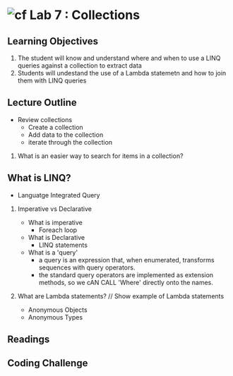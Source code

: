 ![cf](http://i.imgur.com/7v5ASc8.png) Lab 7 : Collections
=====================================

## Learning Objectives
1. The student will know and understand where and when to use a LINQ queries against a collection to extract data
2. Students will undestand the use of a Lambda statemetn and how to join them with LINQ queries

## Lecture Outline
- Review collections
  - Create a collection
  - Add data to the collection
  - iterate through the collection

1. What is an easier way to search for items in a collection?

## What is LINQ?
- Languatge Integrated Query

1. Imperative vs Declarative
   - What is imperative
     - Foreach loop
   - What is Declarative
     - LINQ statements
   - What is a 'query'
     - a query is an expression that, when enumerated, transforms sequences with query operators.
     - the standard query operators are implemented as extension methods, so we cAN CALL 'Where' directly onto the names. 

2. What are Lambda statements?
    // Show example of Lambda statements
    - Anonymous Objects
    - Anonymous Types
 

## Readings


## Coding Challenge

